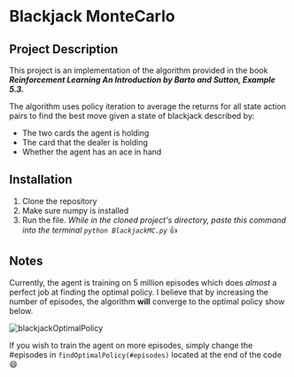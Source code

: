 # Blackjack MonteCarlo
 

## Project Description
This project is an implementation of the algorithm provided in the book ***Reinforcement Learning An Introduction by Barto and Sutton, Example 5.3.*** 

The algorithm uses policy iteration to average the returns for all state action pairs to find the best move given a state of blackjack described by:

- The two cards the agent is holding
- The card that the dealer is holding
- Whether the agent has an ace in hand

## Installation
1. Clone the repository
2. Make sure numpy is installed
3. Run the file. *While in the cloned project's directory, paste this command into the terminal `python BlackjackMC.py`* :thumbsup:

## Notes
Currently, the agent is training on 5 million episodes which does *almost* a perfect job at finding the optimal policy. I believe that by increasing the number of episodes, the algorithm **will** converge to the optimal policy show below.

![blackjackOptimalPolicy](https://github.com/rhuangr/Blackjack-MonteCarlo/assets/170949635/650c0cb3-2e94-4b18-9bf1-e061f95b9d84)

If you wish to train the agent on more episodes, simply change the #episodes in `findOptimalPolicy(#episodes)`  located at the end of the code :smile:

